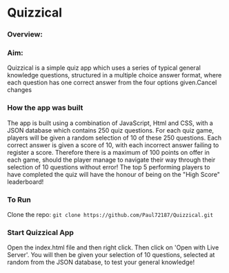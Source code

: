 # Quizzical

### Overview:
### Aim:
Quizzical is a simple quiz app which uses a series of typical general knowledge questions, structured in a multiple choice answer format, where each question has one correct answer from the four options given.Cancel changes

### How the app was built
The app is built using a combination of JavaScript, Html and CSS, with a JSON database which contains 250 quiz questions. For each quiz game, players will be given a random selection of 10 of these 250 questions. Each correct answer is given a score of 10, with each incorrect answer failing to register a score. Therefore there is a maximum of 100 points on offer in each game, should the player manage to navigate their way through their selection of 10 questions without error! The top 5 performing players to have completed the quiz will have the honour of being on the "High Score" leaderboard!

### To Run

Clone the repo: `git clone https://github.com/Paul72187/Quizzical.git`

### Start Quizzical App

Open the index.html file and then right click. Then click on 'Open with Live Server'. You will then be given your selection of 10 questions, selected at random from the JSON database, to test your general knowledge!
